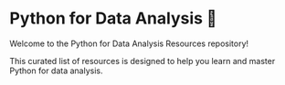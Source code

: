 # Python for Data Analysis 🚀
Welcome to the Python for Data Analysis Resources repository!

This curated list of resources is designed to help you learn and master Python for data analysis.
